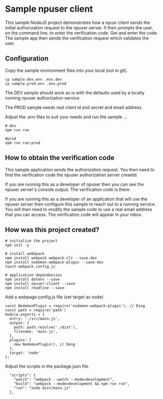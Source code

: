 # Sample npuser client

This sample NodeJS project demonstrates how a npusr client sends the initial 
authorization request to the npuser server. It then prompts the user, on the command line,
to enter the verification code.  Get and enter the code. The sample app then sends the verification
request which validates the user.

## Configuration

Copy the sample environment files into your local (not in git).
```
cp sample.dev.env .env.dev
cp sample.prod.env .env.prod
```

The DEV sample should work as is with the defaults used by a locally running npuser authorization service.

The PROD sample needs real client id and secret and email address.

Adjust the .env files to suit your needs and run the sample ...
```
# dev
npm run run

#prod
npm run run:prod
```

## How to obtain the verification code

This sample application sends the authorization request.  You then need to find the 
verification code the npuser authorization server creaetd.

If you are running this as a developer of npuser then you can see the npuser server's 
console output. The verification code is there. 

If you are running this as a developer of an application that will use the npuser server
then configure this sample to reach out to a running service. You will then need to 
modify the sample code to use a real email address that you can access. The verification
code will appear in your inbox. 


## How was this project created?

```
# initialize the project
npm init -y

# install webbpack
npm install webpack webpack-cli --save-dev
npm install nodemon-webpack-plugin --save-dev
touch webpack.config.js

# application dependencies
npm install dotenv --save
npm install npuser-client --save
npm install readline --save

```

Add a webpage.config.js file (set target as node)
```
const NodemonPlugin = require('nodemon-webpack-plugin'); // Ding
const path = require('path')
module.exports = {
  entry: './src/main.js',
  output: {
    path: path.resolve('./dist'),
    filename: 'main.js',
  },
  plugins: [
    new NodemonPlugin(), // Dong
  ],
  target: 'node'
};
```

Adjust the scripts in the package.json file.
```
  "scripts": {
    "watch": "webpack --watch --mode=development",
    "build": "webpack --mode=development && npm run run",
    "run": "node dist/main.js"
  },
```
